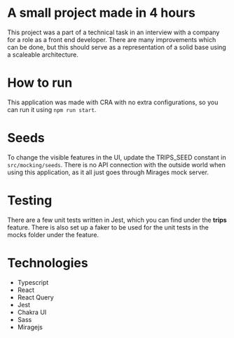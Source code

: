 # A small project made in 4 hours

This project was a part of a technical task in an interview with a company for a role as a front end developer. There are many improvements which can be done, but this should serve as a representation of a solid base using a scaleable architecture.

# How to run

This application was made with CRA with no extra configurations, so you can run it using `npm run start`.

# Seeds

To change the visible features in the UI, update the TRIPS_SEED constant in `src/mocking/seeds`. There is no API connection with the outside world when using this application, as it all just goes through Mirages mock server.

# Testing

There are a few unit tests written in Jest, which you can find under the **trips** feature. There is also set up a faker to be used for the unit tests in the mocks folder under the feature.

# Technologies

- Typescript
- React
- React Query
- Jest
- Chakra UI
- Sass
- Miragejs
